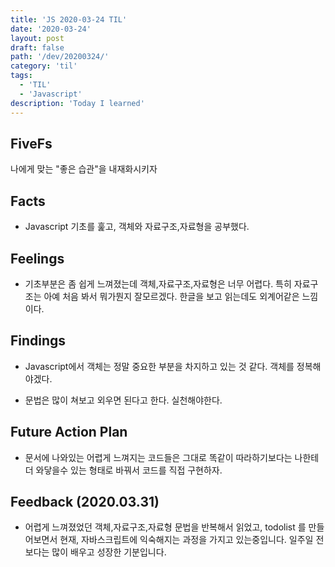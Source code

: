 ```yaml
---
title: 'JS 2020-03-24 TIL'
date: '2020-03-24'
layout: post
draft: false
path: '/dev/20200324/'
category: 'til'
tags:
  - 'TIL'
  - 'Javascript'
description: 'Today I learned'
---
```


## FiveFs

나에게 맞는 "좋은 습관"을 내재화시키자

## Facts

- Javascript 기초를 훑고, 객체와 자료구조,자료형을 공부했다.

## Feelings

- 기초부분은 좀 쉽게 느껴졌는데 객체,자료구조,자료형은 너무 어렵다. 특히 자료구조는 아예 처음 봐서 뭐가뭔지 잘모르겠다. 한글을 보고 읽는데도 외계어같은 느낌이다.

## Findings

- Javascript에서 객체는 정말 중요한 부분을 차지하고 있는 것 같다. 객체를 정복해야겠다.

- 문법은 많이 쳐보고 외우면 된다고 한다. 실천해야한다.

## Future Action Plan

- 문서에 나와있는 어렵게 느껴지는 코드들은 그대로 똑같이 따라하기보다는 나한테 더 와닿을수 있는 형태로 바꿔서 코드를 직접 구현하자.

## Feedback (2020.03.31)

- 어렵게 느껴졌었던 객체,자료구조,자료형 문법을 반복해서 읽었고, todolist 를 만들어보면서 현재, 자바스크립트에 익숙해지는 과정을 가지고 있는중입니다. 일주일 전보다는 많이 배우고 성장한 기분입니다.

